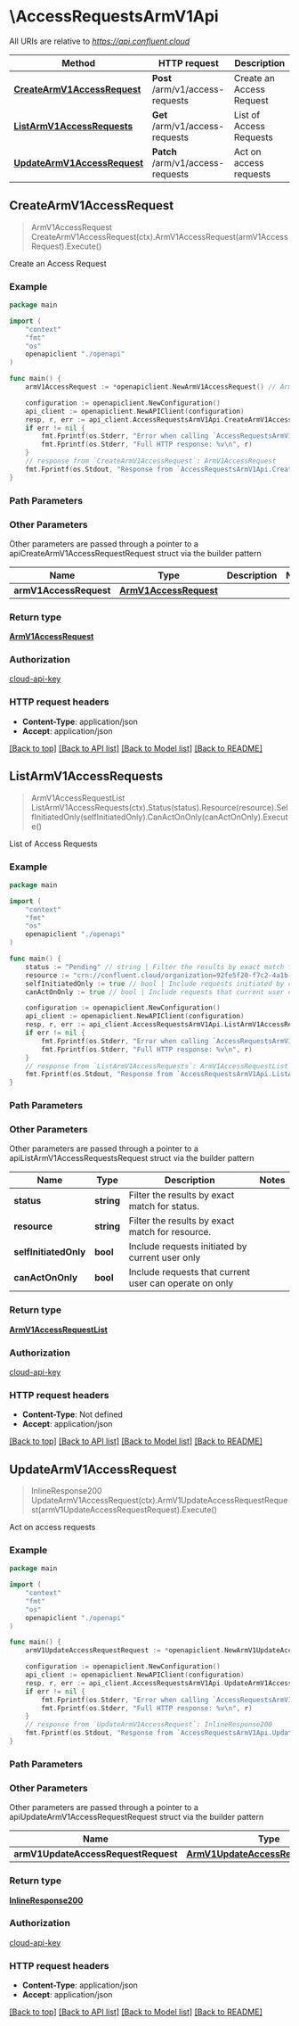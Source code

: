 # \AccessRequestsArmV1Api

All URIs are relative to *https://api.confluent.cloud*

Method | HTTP request | Description
------------- | ------------- | -------------
[**CreateArmV1AccessRequest**](AccessRequestsArmV1Api.md#CreateArmV1AccessRequest) | **Post** /arm/v1/access-requests | Create an Access Request
[**ListArmV1AccessRequests**](AccessRequestsArmV1Api.md#ListArmV1AccessRequests) | **Get** /arm/v1/access-requests | List of Access Requests
[**UpdateArmV1AccessRequest**](AccessRequestsArmV1Api.md#UpdateArmV1AccessRequest) | **Patch** /arm/v1/access-requests | Act on access requests



## CreateArmV1AccessRequest

> ArmV1AccessRequest CreateArmV1AccessRequest(ctx).ArmV1AccessRequest(armV1AccessRequest).Execute()

Create an Access Request



### Example

```go
package main

import (
    "context"
    "fmt"
    "os"
    openapiclient "./openapi"
)

func main() {
    armV1AccessRequest := *openapiclient.NewArmV1AccessRequest() // ArmV1AccessRequest |  (optional)

    configuration := openapiclient.NewConfiguration()
    api_client := openapiclient.NewAPIClient(configuration)
    resp, r, err := api_client.AccessRequestsArmV1Api.CreateArmV1AccessRequest(context.Background()).ArmV1AccessRequest(armV1AccessRequest).Execute()
    if err != nil {
        fmt.Fprintf(os.Stderr, "Error when calling `AccessRequestsArmV1Api.CreateArmV1AccessRequest``: %v\n", err)
        fmt.Fprintf(os.Stderr, "Full HTTP response: %v\n", r)
    }
    // response from `CreateArmV1AccessRequest`: ArmV1AccessRequest
    fmt.Fprintf(os.Stdout, "Response from `AccessRequestsArmV1Api.CreateArmV1AccessRequest`: %v\n", resp)
}
```

### Path Parameters



### Other Parameters

Other parameters are passed through a pointer to a apiCreateArmV1AccessRequestRequest struct via the builder pattern


Name | Type | Description  | Notes
------------- | ------------- | ------------- | -------------
 **armV1AccessRequest** | [**ArmV1AccessRequest**](ArmV1AccessRequest.md) |  | 

### Return type

[**ArmV1AccessRequest**](arm.v1.AccessRequest.md)

### Authorization

[cloud-api-key](../README.md#cloud-api-key)

### HTTP request headers

- **Content-Type**: application/json
- **Accept**: application/json

[[Back to top]](#) [[Back to API list]](../README.md#documentation-for-api-endpoints)
[[Back to Model list]](../README.md#documentation-for-models)
[[Back to README]](../README.md)


## ListArmV1AccessRequests

> ArmV1AccessRequestList ListArmV1AccessRequests(ctx).Status(status).Resource(resource).SelfInitiatedOnly(selfInitiatedOnly).CanActOnOnly(canActOnOnly).Execute()

List of Access Requests



### Example

```go
package main

import (
    "context"
    "fmt"
    "os"
    openapiclient "./openapi"
)

func main() {
    status := "Pending" // string | Filter the results by exact match for status. (optional)
    resource := "crn://confluent.cloud/organization=92fe5f20-f7c2-4a1b-8f62-b1aab73c915c/environment=env-mx05q/cloud-cluster=lkc-111aaa/kafka=lkc-111aaa/topic=myTopic" // string | Filter the results by exact match for resource. (optional)
    selfInitiatedOnly := true // bool | Include requests initiated by current user only (optional)
    canActOnOnly := true // bool | Include requests that current user can operate on only (optional)

    configuration := openapiclient.NewConfiguration()
    api_client := openapiclient.NewAPIClient(configuration)
    resp, r, err := api_client.AccessRequestsArmV1Api.ListArmV1AccessRequests(context.Background()).Status(status).Resource(resource).SelfInitiatedOnly(selfInitiatedOnly).CanActOnOnly(canActOnOnly).Execute()
    if err != nil {
        fmt.Fprintf(os.Stderr, "Error when calling `AccessRequestsArmV1Api.ListArmV1AccessRequests``: %v\n", err)
        fmt.Fprintf(os.Stderr, "Full HTTP response: %v\n", r)
    }
    // response from `ListArmV1AccessRequests`: ArmV1AccessRequestList
    fmt.Fprintf(os.Stdout, "Response from `AccessRequestsArmV1Api.ListArmV1AccessRequests`: %v\n", resp)
}
```

### Path Parameters



### Other Parameters

Other parameters are passed through a pointer to a apiListArmV1AccessRequestsRequest struct via the builder pattern


Name | Type | Description  | Notes
------------- | ------------- | ------------- | -------------
 **status** | **string** | Filter the results by exact match for status. | 
 **resource** | **string** | Filter the results by exact match for resource. | 
 **selfInitiatedOnly** | **bool** | Include requests initiated by current user only | 
 **canActOnOnly** | **bool** | Include requests that current user can operate on only | 

### Return type

[**ArmV1AccessRequestList**](arm.v1.AccessRequestList.md)

### Authorization

[cloud-api-key](../README.md#cloud-api-key)

### HTTP request headers

- **Content-Type**: Not defined
- **Accept**: application/json

[[Back to top]](#) [[Back to API list]](../README.md#documentation-for-api-endpoints)
[[Back to Model list]](../README.md#documentation-for-models)
[[Back to README]](../README.md)


## UpdateArmV1AccessRequest

> InlineResponse200 UpdateArmV1AccessRequest(ctx).ArmV1UpdateAccessRequestRequest(armV1UpdateAccessRequestRequest).Execute()

Act on access requests



### Example

```go
package main

import (
    "context"
    "fmt"
    "os"
    openapiclient "./openapi"
)

func main() {
    armV1UpdateAccessRequestRequest := *openapiclient.NewArmV1UpdateAccessRequestRequest() // ArmV1UpdateAccessRequestRequest |  (optional)

    configuration := openapiclient.NewConfiguration()
    api_client := openapiclient.NewAPIClient(configuration)
    resp, r, err := api_client.AccessRequestsArmV1Api.UpdateArmV1AccessRequest(context.Background()).ArmV1UpdateAccessRequestRequest(armV1UpdateAccessRequestRequest).Execute()
    if err != nil {
        fmt.Fprintf(os.Stderr, "Error when calling `AccessRequestsArmV1Api.UpdateArmV1AccessRequest``: %v\n", err)
        fmt.Fprintf(os.Stderr, "Full HTTP response: %v\n", r)
    }
    // response from `UpdateArmV1AccessRequest`: InlineResponse200
    fmt.Fprintf(os.Stdout, "Response from `AccessRequestsArmV1Api.UpdateArmV1AccessRequest`: %v\n", resp)
}
```

### Path Parameters



### Other Parameters

Other parameters are passed through a pointer to a apiUpdateArmV1AccessRequestRequest struct via the builder pattern


Name | Type | Description  | Notes
------------- | ------------- | ------------- | -------------
 **armV1UpdateAccessRequestRequest** | [**ArmV1UpdateAccessRequestRequest**](ArmV1UpdateAccessRequestRequest.md) |  | 

### Return type

[**InlineResponse200**](InlineResponse200.md)

### Authorization

[cloud-api-key](../README.md#cloud-api-key)

### HTTP request headers

- **Content-Type**: application/json
- **Accept**: application/json

[[Back to top]](#) [[Back to API list]](../README.md#documentation-for-api-endpoints)
[[Back to Model list]](../README.md#documentation-for-models)
[[Back to README]](../README.md)

